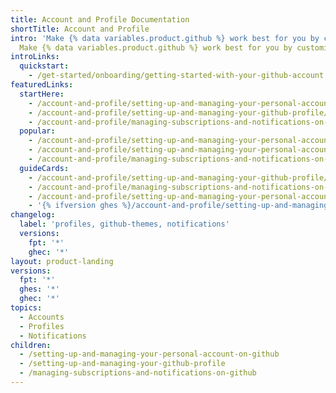 ```yaml
---
title: Account and Profile Documentation
shortTitle: Account and Profile
intro: 'Make {% data variables.product.github %} work best for you by customizing your personal account settings, personalizing your profile page, and managing the notifications you receive.'
  Make {% data variables.product.github %} work best for you by customizing your personal account settings, personalizing your profile page, and managing your notification preferences.
introLinks:
  quickstart:
    - /get-started/onboarding/getting-started-with-your-github-account
featuredLinks:
  startHere:
    - /account-and-profile/setting-up-and-managing-your-personal-account-on-github/managing-user-account-settings/changing-your-github-username
    - /account-and-profile/setting-up-and-managing-your-github-profile/customizing-your-profile/managing-your-profile-readme
    - /account-and-profile/managing-subscriptions-and-notifications-on-github/setting-up-notifications/about-notifications
  popular:
    - /account-and-profile/setting-up-and-managing-your-personal-account-on-github/managing-email-preferences/setting-your-commit-email-address
    - /account-and-profile/setting-up-and-managing-your-personal-account-on-github/managing-access-to-your-personal-repositories/inviting-collaborators-to-a-personal-repository
    - /account-and-profile/managing-subscriptions-and-notifications-on-github/setting-up-notifications/configuring-notifications
  guideCards:
    - /account-and-profile/setting-up-and-managing-your-github-profile/managing-contribution-settings-on-your-profile/why-are-my-contributions-not-showing-up-on-my-profile
    - /account-and-profile/managing-subscriptions-and-notifications-on-github/viewing-and-triaging-notifications/managing-notifications-from-your-inbox
    - /account-and-profile/setting-up-and-managing-your-personal-account-on-github/managing-email-preferences/blocking-command-line-pushes-that-expose-your-personal-email-address
    - '{% ifversion ghes %}/account-and-profile/setting-up-and-managing-your-personal-account-on-github/managing-user-account-settings/managing-the-default-branch-name-for-your-repositories{% endif %}'
changelog:
  label: 'profiles, github-themes, notifications'
  versions:
    fpt: '*'
    ghec: '*'
layout: product-landing
versions:
  fpt: '*'
  ghes: '*'
  ghec: '*'
topics:
  - Accounts
  - Profiles
  - Notifications
children:
  - /setting-up-and-managing-your-personal-account-on-github
  - /setting-up-and-managing-your-github-profile
  - /managing-subscriptions-and-notifications-on-github
---
```

